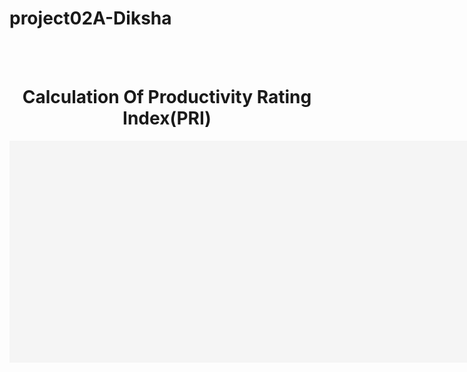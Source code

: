 # project02A-Diksha
<html>
<head>
<title>
Determination of Productivity Rating Index
</title>
<style type="text/css">

#header {
      background-color:Crimson;
      width:1345px;
      height:255px;
	  font-size:175%;
	  font-family:Calibri(body);
	  font-color:White;
}
#container {
      background-color:WhiteSmoke;
	  width:1345px;
	  height:355px;
	  font-size:150%;
	  }
#footer {
      background-color:whitesmoke;
	  width:1335px;
	  font-size:175%;
	  }
</style>
<script type="text/javascript">
function myfunction(){
var x = parseInt(document.getElementById("a").value);
var y = parseInt(document.getElementById("b").value);
var z = document.getElementById("c");
z.value=(x/y)*100;
suitability();
}
</script>
</head>
<body>
<div id="header">
</br></br>
<h1 align="center"> Calculation Of Productivity Rating Index(PRI)</h1>
</div>
<div id="container">
<form name = "01" align="right"></br>
Expected or Actual yield of crop:<input type="text" id="a" /></br></br>
Standard yield of crop:<input type="text" id="b" /></br>
<input type="button" onclick="javascript:myfunction()" value="Calculate PRI" /></br></br>
Productivity Rating Index(PRI): <input type="text" id="c" /></br>
<div>
</form>
<div id="footer">
<p id="demo" align="center"></p>
<script type="text/javascript">
function suitability(){
var z= parseInt(document.getElementById("c").value);
var myclass;
if (z<20){
myclass=" Suitability Class:N";
}
else if (z<40){
myclass="Suitability Class:S3";
}
else if (z<80){
myclass="Suitability Class:S2";
}
else {
myclass="Suitability Class:S1";
}
document.getElementById("demo").innerHTML=myclass;
}
</script>
</div>
</body>
</html>
